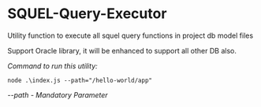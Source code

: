 # SQUEL-Query-Executor

Utility function to execute all squel query functions in project db model files

Support Oracle library, it will be enhanced to support all other DB also.

*Command to run this utility:*

```
node .\index.js --path="/hello-world/app"
```

*--path - Mandatory Parameter*